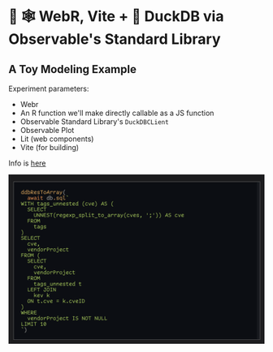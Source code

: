 # 🧪 🕸️ WebR, Vite + 🦆 DuckDB via Observable's Standard Library

## A Toy Modeling Example

Experiment parameters:

- Webr
- An R function we'll make directly callable as a JS function
- Observable Standard Library's `DuckDBCLient`
- Observable Plot
- Lit (web components)
- Vite (for building)

Info is [here](https://rud.is/w/webr-vite-duckdb/)

![](public/preview.png)